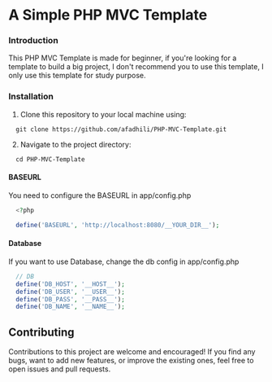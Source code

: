 # A Simple PHP MVC Template

### Introduction

This PHP MVC Template is made for beginner, if you're looking for a template to build a big project, I don't recommend you to use this template, I only use this template for study purpose.

### Installation

1. Clone this repository to your local machine using:

```
  git clone https://github.com/afadhili/PHP-MVC-Template.git
```

2. Navigate to the project directory:

```
  cd PHP-MVC-Template
```

#### BASEURL

You need to configure the BASEURL in app/config.php

```php
  <?php

  define('BASEURL', 'http://localhost:8080/__YOUR_DIR__');
```

#### Database

If you want to use Database, change the db config in app/config.php

```php
  // DB
  define('DB_HOST', '__HOST__');
  define('DB_USER', '__USER__');
  define('DB_PASS', '__PASS__');
  define('DB_NAME', '__NAME__');
```

Contributing
------------

Contributions to this project are welcome and encouraged! If you find any bugs, want to add new features, or improve the existing ones, feel free to open issues and pull requests.
